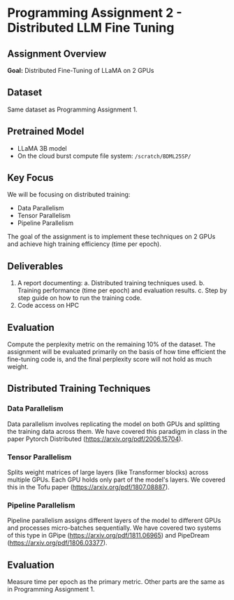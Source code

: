 # Programming Assignment 2 - Distributed LLM Fine Tuning

## Assignment Overview
**Goal:** Distributed Fine-Tuning of LLaMA on 2 GPUs

## Dataset
Same dataset as Programming Assignment 1.

## Pretrained Model
- LLaMA 3B model
- On the cloud burst compute file system: `/scratch/BDML25SP/`

## Key Focus
We will be focusing on distributed training:
- Data Parallelism
- Tensor Parallelism
- Pipeline Parallelism

The goal of the assignment is to implement these techniques on 2 GPUs and achieve high training efficiency (time per epoch).

## Deliverables
1. A report documenting:
   a. Distributed training techniques used.
   b. Training performance (time per epoch) and evaluation results.
   c. Step by step guide on how to run the training code.
2. Code access on HPC

## Evaluation
Compute the perplexity metric on the remaining 10% of the dataset. The assignment will be evaluated primarily on the basis of how time efficient the fine-tuning code is, and the final perplexity score will not hold as much weight.

## Distributed Training Techniques

### Data Parallelism
Data parallelism involves replicating the model on both GPUs and splitting the training data across them. We have covered this paradigm in class in the paper Pytorch Distributed (https://arxiv.org/pdf/2006.15704).


### Tensor Parallelism
Splits weight matrices of large layers (like Transformer blocks) across multiple GPUs. Each GPU holds only part of the model's layers. We covered this in the Tofu paper (https://arxiv.org/pdf/1807.08887).


### Pipeline Parallelism
Pipeline parallelism assigns different layers of the model to different GPUs and processes micro-batches sequentially. We have covered two systems of this type in GPipe (https://arxiv.org/pdf/1811.06965) and PipeDream (https://arxiv.org/pdf/1806.03377).


## Evaluation
Measure time per epoch as the primary metric. Other parts are the same as in Programming Assignment 1.
